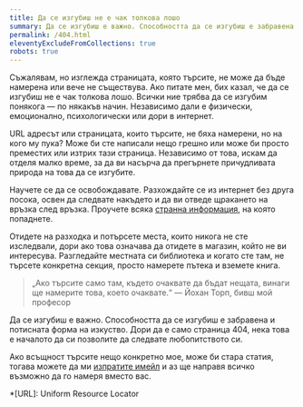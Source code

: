 ```yaml
---
title: Да се изгубиш не е чак толкова лошо
summary: Да се ​​изгубиш е важно. Способността да се изгубиш е забравена и потисната форма на изкуство. Всички ние трябва да се изгубим понякога — по някакъв начин.
permalink: /404.html
eleventyExcludeFromCollections: true
robots: true
---
```


Съжалявам, но изглежда страницата, която търсите, не може да бъде намерена или вече не съществува. Ако питате мен, бих казал, че да се изгубиш не е чак толкова лошо. Всички ние трябва да се изгубим понякога — по някакъв начин. Независимо дали е физически, емоционално, психологически или дори в интернет.

URL адресът или страницата, които търсите, не бяха намерени, но на кого му пука? Може би сте написали нещо грешно или може би просто преместих или изтрих тази страница. Независимо от това, искам да отделя малко време, за да ви насърча да прегърнете причудливата природа на това да се изгубите.

Научете се да се освобождавате. Разхождайте се из интернет без друга посока, освен да следвате накъдето и да ви отведе щракането на връзка след връзка. Проучете всяка [странна информация][1], на която попаднете.

Отидете на разходка и потърсете места, които никога не сте изследвали, дори ако това означава да отидете в магазин, който не ви интересува. Разгледайте местната си библиотека и когато сте там, не търсете конкретна секция, просто намерете пътека и вземете книга.

> „Ако търсите само там, където очаквате да бъдат нещата, винаги ще намерите това, което очаквате.“
> — Йохан Торп, бивш мой професор

Да се ​​изгубиш е важно. Способността да се изгубиш е забравена и потисната форма на изкуство. Дори да е само страница 404, нека това е началото да си позволите да следвате любопитството си.

Ако всъщност търсите нещо конкретно мое, може би стара статия, тогава можете да ми [изпратите имейл][2] и аз ще направя всичко възможно да го намеря вместо вас.

*[URL]: Uniform Resource Locator

[1]: https://www.worldatlas.com/animals/the-fastest-birds-in-the-world.html
[2]: /contact/
